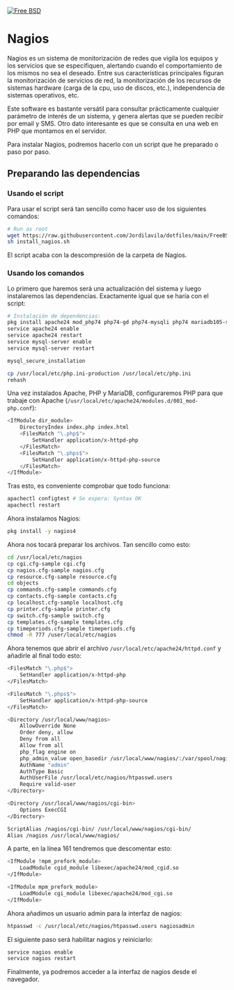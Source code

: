 [![Free BSD](https://img.shields.io/badge/FreeBSD-B50000?style=for-the-badge&logo=freebsd&logoColor=white)](FreeBSD.md)

# Nagios

Nagios es un sistema de monitorización de redes que vigila los equipos y los servicios que se especifiquen, alertando cuando el comportamiento de los mismos no sea el deseado. Entre sus características principales figuran la monitorización de servicios de red, la monitorización de los recursos de sistemas hardware (carga de la cpu, uso de discos, etc.), independencia de sistemas operativos, etc.

Este software es bastante versátil para consultar prácticamente cualquier parámetro de interés de un sistema, y genera alertas que se pueden recibir por email y SMS. Otro dato interesante es que se consulta en una web en PHP que montamos en el servidor.

Para instalar Nagios, podremos hacerlo con un script que he preparado o paso por paso.

## Preparando las dependencias

### Usando el script

Para usar el script será tan sencillo como hacer uso de los siguientes comandos:

```bash
# Run as root
wget https://raw.githubusercontent.com/Jordilavila/dotfiles/main/FreeBSD/install_files/install_nagios.sh
sh install_nagios.sh
```

El script acaba con la descompresión de la carpeta de Nagios.

### Usando los comandos

Lo primero que haremos será una actualización del sistema y luego instalaremos las dependencias. Exactamente igual que se haría con el script:

```bash
# Instalación de dependencias:
pkg install apache24 mod_php74 php74-gd php74-mysqli php74 mariadb105-server
service apache24 enable
service apache24 restart
service mysql-server enable
service mysql-server restart

mysql_secure_installation

cp /usr/local/etc/php.ini-production /usr/local/etc/php.ini
rehash
```

Una vez instalados Apache, PHP y MariaDB, configuraremos PHP para que trabaje con Apache (```/usr/local/etc/apache24/modules.d/001_mod-php.conf```):

```bash
<IfModule dir_module>
    DirectoryIndex index.php index.html
    <FilesMatch "\.php$">
        SetHandler application/x-httpd-php
    </FilesMatch>
    <FilesMatch "\.phps$">
        SetHandler application/x-httpd-php-source
    </FilesMatch>
</IfModule>
```

Tras esto, es conveniente comprobar que todo funciona:

```bash
apachectl configtest # Se espera: Syntax OK
apachectl restart
```

Ahora instalamos Nagios:

```bash
pkg install -y nagios4
```

Ahora nos tocará preparar los archivos. Tan sencillo como esto:

```bash
cd /usr/local/etc/nagios
cp cgi.cfg-sample cgi.cfg
cp nagios.cfg-sample nagios.cfg
cp resource.cfg-sample resource.cfg
cd objects
cp commands.cfg-sample commands.cfg
cp contacts.cfg-sample contacts.cfg
cp localhost.cfg-sample localhost.cfg
cp printer.cfg-sample printer.cfg
cp switch.cfg-sample switch.cfg
cp templates.cfg-sample templates.cfg
cp timeperiods.cfg-sample timeperiods.cfg
chmod -R 777 /user/local/etc/nagios
```

Ahora tenemos que abrir el archivo ```/usr/local/etc/apache24/httpd.conf``` y añadirle al final todo esto:

```bash
<FilesMatch "\.php$">
    SetHandler application/x-httpd-php
</FilesMatch>

<FilesMatch "\.phps$">
    SetHandler application/x-httpd-php-source
</FilesMatch>

<Directory /usr/local/www/nagios>
    AllowOverride None
    Order deny, allow
    Deny from all
    Allow from all
    php_flag engine on
    php_admin_value open_basedir /usr/local/www/nagios/:/var/spool/nagios
    AuthName "admin"
    AuthType Basic
    AuthUserFile /usr/local/etc/nagios/htpasswd.users
    Require valid-user
</Directory>

<Directory /usr/local/www/nagios/cgi-bin>
    Options ExecCGI
</Directory>

ScriptAlias /nagios/cgi-bin/ /usr/local/www/nagios/cgi-bin/
Alias /nagios /usr/local/www/nagios/
```

A parte, en la línea 161 tendremos que descomentar esto:

```bash
<IfModule !mpm_prefork_module>
    LoadModule cgid_module libexec/apache24/mod_cgid.so
</IfModule>

<IfModule mpm_prefork_module>
    LoadModule cgi_module libexec/apache24/mod_cgi.so
</IfModule>
```

Ahora añadimos un usuario admin para la interfaz de nagios:

```bash
htpasswd -c /usr/local/etc/nagios/htpasswd.users nagiosadmin
```

El siguiente paso será habilitar nagios y reiniciarlo:

```bash
service nagios enable
service nagios restart
```

Finalmente, ya podremos acceder a la interfaz de nagios desde el navegador.
